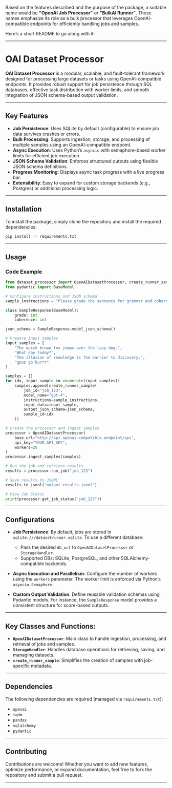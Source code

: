 Based on the features described and the purpose of the package, a suitable name would be **"OpenAI Job Processor"** or **"BulkAI Runner"**. These names emphasize its role as a bulk processor that leverages OpenAI-compatible endpoints for efficiently handling jobs and samples.

Here’s a short README to go along with it:

---

# OAI Dataset Processor

**OAI Dataset Processor** is a modular, scalable, and fault-tolerant framework designed for processing large datasets or tasks using OpenAI-compatible endpoints. It provides robust support for job persistence through SQL databases, effective task distribution with worker limits, and smooth integration of JSON schema-based output validation.

---

## Key Features
- **Job Persistence**: Uses SQLite by default (configurable) to ensure job data survives crashes or errors.
- **Bulk Processing**: Supports ingestion, storage, and processing of multiple samples using an OpenAI-compatible endpoint.
- **Async Execution**: Uses Python’s `asyncio` with semaphore-based worker limits for efficient job execution.
- **JSON Schema Validation**: Enforces structured outputs using flexible JSON schema definitions.
- **Progress Monitoring**: Displays async task progress with a live progress bar.
- **Extensibility**: Easy to expand for custom storage backends (e.g., Postgres) or additional processing logic.

---

## Installation

To install the package, simply clone the repository and install the required dependencies:

```bash
pip install -r requirements.txt
```

---

## Usage

### Code Example
```python
from dataset_processor import OpenAIDatasetProcessor, create_runner_sample
from pydantic import BaseModel

# Configure instructions and JSON schema
sample_instructions = "Please grade the sentence for grammar and coherence, 1-10 for each, respond with JSON."

class SampleResponse(BaseModel):
    grade: int
    coherence: int

json_schema = SampleResponse.model_json_schema()

# Prepare input samples
input_samples = [
    "The quick brown fox jumps over the lazy dog.",
    "What day today?",
    "The illusion of knowledge is the barrier to discovery.",
    "gpus go burrr"
]

samples = []
for idx, input_sample in enumerate(input_samples):
    samples.append(create_runner_sample(
        job_id="job_123",
        model_name="gpt-4",
        instructions=sample_instructions,
        input_data=input_sample,
        output_json_schema=json_schema,
        sample_id=idx
    ))

# Create the processor and ingest samples
processor = OpenAIDatasetProcessor(
    base_url="http://api.openai.compatible.endpoint/api",
    api_key="YOUR_API_KEY",
    workers=20
)
processor.ingest_samples(samples)

# Run the job and retrieve results
results = processor.run_job("job_123")

# Save results to JSONL
results.to_jsonl("output_results.jsonl")

# View Job Status
print(processor.get_job_status("job_123"))
```

---

## Configurations

- **Job Persistence**: By default, jobs are stored in `sqlite:///datasetrunner.sqlite`. To use a different database:
  - Pass the desired `db_url` to `OpenAIDatasetProcessor` or `StorageHandler`.
  - Supported DBs: SQLite, PostgreSQL, and other SQLAlchemy-compatible backends.

- **Async Execution and Parallelism**: Configure the number of workers using the `workers` parameter. The worker limit is enforced via Python’s `asyncio.Semaphore`.

- **Custom Output Validation**: Define reusable validation schemas using Pydantic models. For instance, the `SampleResponse` model provides a consistent structure for score-based outputs.

---

## Key Classes and Functions:

- **`OpenAIDatasetProcessor`**: Main class to handle ingestion, processing, and retrieval of jobs and samples.
- **`StorageHandler`**: Handles database operations for retrieving, saving, and managing datasets.
- **`create_runner_sample`**: Simplifies the creation of samples with job-specific metadata.

---

## Dependencies

The following dependencies are required (managed via `requirements.txt`):
- `openai`
- `tqdm`
- `pandas`
- `sqlalchemy`
- `pydantic`

---

## Contributing

Contributions are welcome! Whether you want to add new features, optimize performance, or expand documentation, feel free to fork the repository and submit a pull request.

--- 

